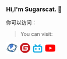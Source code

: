 ### Hi,I'm Sugarscat. :wave:

你可以访问：
> You can visit:

[<img title = "Official website" src = "https://github.com/Sugarscat/CollectionOfPictures/blob/main/icon/website.png" height = "32">](https://sugarscat.github.io/)
[<img title = "Gitee" src = "https://github.com/Sugarscat/CollectionOfPictures/blob/main/icon/gitee.png" height = "32">](https://gitee.com/Sugarscat)
[<img title = "BiliBili" src = "https://github.com/Sugarscat/CollectionOfPictures/blob/main/icon/bilibili.png" height = "29">](https://space.bilibili.com/693173327?spm_id_from=333.1007.0.0)
[<img title = "YouTube" src = "https://github.com/Sugarscat/CollectionOfPictures/blob/main/icon/youtube.png" height = "32">](https://www.youtube.com/channel/UCzatmr6pXZzMRe4gbhJqIPA)